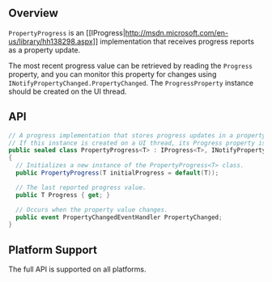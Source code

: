 ## Overview

`PropertyProgress` is an [[IProgress<T>|http://msdn.microsoft.com/en-us/library/hh138298.aspx]] implementation that receives progress reports as a property update.

The most recent progress value can be retrieved by reading the `Progress` property, and you can monitor this property for changes using `INotifyPropertyChanged.PropertyChanged`. The `ProgressProperty` instance should be created on the UI thread.

## API

```C#
// A progress implementation that stores progress updates in a property.
// If this instance is created on a UI thread, its Progress property is suitable for data binding.
public sealed class PropertyProgress<T> : IProgress<T>, INotifyPropertyChanged
{
  // Initializes a new instance of the PropertyProgress<T> class.
  public PropertyProgress(T initialProgress = default(T));

  // The last reported progress value.
  public T Progress { get; }

  // Occurs when the property value changes.
  public event PropertyChangedEventHandler PropertyChanged;
}
```

## Platform Support

The full API is supported on all platforms.